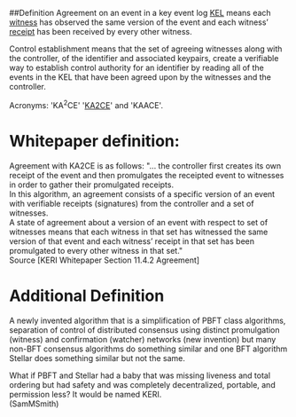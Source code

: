 ##Definition
Agreement on an event in a key event log [KEL](KEL) means each [witness](witness) has observed the same version of the event and each witness’ [receipt](receipt) has been received by every other witness.

Control establishment means that the set of agreeing witnesses along with the controller, of the identifier and associated keypairs, create a verifiable way to establish control authority for an identifier by reading all of the events in the KEL that have been agreed upon by the witnesses and the controller.

Acronyms: 'KA<sup>2</sup>CE' '[KA2CE](KA2CE)' and 'KAACE'. 

# Whitepaper definition:
Agreement with KA2CE is as follows:
"... the controller first creates its own receipt of the event and then promulgates the receipted event to witnesses in order to gather their promulgated receipts.  
In this algorithm, an agreement consists of a specific version of an event with verifiable receipts
(signatures) from the controller and a set of witnesses.  
A state of agreement about a version of an event with respect to set of witnesses means that each witness in that set has witnessed the same version of that event and each witness’ receipt in that set has been promulgated to every other witness in that set."  
Source [KERI Whitepaper Section 11.4.2 Agreement]

# Additional Definition
A newly invented algorithm that is a simplification of PBFT class algorithms, separation of control of distributed consensus using distinct promulgation (witness) and confirmation (watcher) networks (new invention) but many non-BFT consensus algorithms do something similar and one BFT algorithm Stellar does something similar but not the same.

What if PBFT and Stellar had a baby that was missing liveness and total ordering but had safety and was completely decentralized, portable, and permission less? It would be named KERI.  
(SamMSmith)